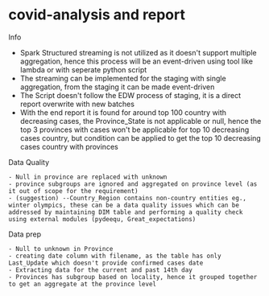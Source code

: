# covid-analysis and report

Info
  - Spark Structured streaming is not utilized as it doesn't support multiple aggregation, hence this process will be an event-driven using tool like lambda or with seperate python script
  - The streaming can be implemented for the staging with single aggregation, from the staging it can be made event-driven
  - The Script doesn't follow the EDW process of staging, it is a direct report overwrite with new batches 
  - With the end report it is found for around top 100 country with decreasing cases, the Province_State is not applicable or null, hence the top 3 provinces with cases won't be applicable for top 10 decreasing cases country, but condition can be applied to get the top 10 decreasing cases country with provinces

Data Quality

    - Null in province are replaced with unknown
    - province subgroups are ignored and aggregated on province level (as it out of scope for the requirement)
    - (suggestion) --Country_Region contains non-country entities eg., winter olympics, these can be a data quality issues which can be addressed by maintaining DIM table and performing a quality check using external modules (pydeequ, Great_expectations)

Data prep 

    - Null to unknown in Province
    - creating date column with filename, as the table has only Last_Update which doesn't provide confirmed cases date
    - Extracting data for the current and past 14th day  
    - Provinces has subgroup based on locality, hence it grouped together to get an aggregate at the province level
 
